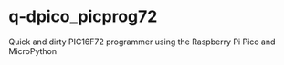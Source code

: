 # q-dpico_picprog72
Quick and dirty PIC16F72 programmer using the Raspberry Pi Pico and MicroPython

